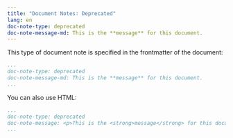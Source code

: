 ```yaml
---
title: "Document Notes: Deprecated"
lang: en
doc-note-type: deprecated
doc-note-message-md: This is the **message** for this document.
---
```


This type of document note is specified in the frontmatter of the document:

```yaml
...
doc-note-type: deprecated
doc-note-message-md: This is the **message** for this document.
...
```

You can also use HTML:

```yaml
...
doc-note-type: deprecated
doc-note-message: <p>This is the <strong>message</strong> for this document.</p>
...
```